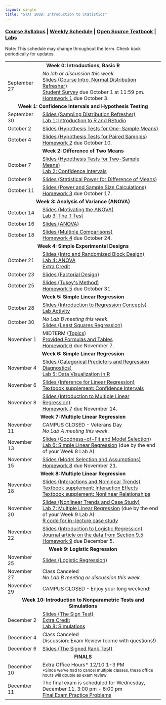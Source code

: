 ```yaml
---
layout: single
title: "STAT 100B: Introduction to Statistics"
---
```


### <a href="https://lgpcappiello.github.io/teaching/stat100b/syllabus.pdf" target="blank">Course Syllabus</a> | <a href="https://lgpcappiello.github.io/teaching/stat100b/schedule" target="blank">Weekly Schedule</a> | <a href="https://www.openintro.org/stat/textbook.php?stat_book=os" target="blank">Open Source Textbook</a> | <a href="https://lgpcappiello.github.io/teaching/stat100b/labs/labs" target="blank">Labs</a>

Note: This schedule may change throughout the term. Check back periodically for updates.

<table>
  <tbody>
    
  <tr><td colspan="2" align="center"><strong>Week 0: Introductions, Basic R</strong></td></tr>
  <tr><td>September 27</td><td> <em>No lab or discussion this week.</em><br>
  <a href="https://lgpcappiello.github.io/teaching/stat100b/slides/W0D1.pdf">Slides (Course Intro, Normal Distribution Refresher)</a> <br>
  <a href="https://docs.google.com/forms/d/e/1FAIpQLScMzIs-m096HgH9fHWhY4Sl3uDJG-jC3erU5Wv9r77jQGypzQ/viewform?usp=sf_link" target="blank">Student Survey</a> due October 1 at 11:59 pm. <br>
  <a href="https://lgpcappiello.github.io/teaching/stat100b/hw1">Homework 1</a> due October 3.
     </td></tr>  
  
  <tr><td colspan="2" align="center"><strong>Week 1: Confidence Intervals and Hypothesis Testing </strong></td></tr>
  <tr><td>September 30</td><td> <a href="https://lgpcappiello.github.io/teaching/stat100b/slides/W1D1.pdf">Slides (Sampling Distribution Refresher)</a> <br>
  <a href="https://lgpcappiello.github.io/teaching/stat100b/labs/intro_to_r">Lab 1: Introduction to R and RStudio</a> </td></tr>
  <tr><td>October 2</td><td> <a href="https://lgpcappiello.github.io/teaching/stat100b/slides/W1D2.pdf">Slides (Hypothesis Tests for One-Sample Means)</a> </td></tr>
  <tr><td>October 4</td><td> <a href="https://lgpcappiello.github.io/teaching/stat100b/slides/W1D3.pdf">Slides (Hypothesis Tests for Paired Samples)</a> <br> 
  <a href="https://lgpcappiello.github.io/teaching/stat100b/hw2">Homework 2</a> due October 10. </td></tr>
  
  <tr><td colspan="2" align="center"><strong>Week 2: Difference of Two Means</strong></td></tr>
  <tr><td>October 7</td><td> <a href="https://lgpcappiello.github.io/teaching/stat100b/slides/W2D1.pdf">Slides (Hypothesis Tests for Two-Sample Means)</a> <br>
  <a href="https://lgpcappiello.github.io/teaching/stat100b/labs/confidence_intervals">Lab 2: Confidence Intervals</a> </td></tr>
  <tr><td>October 9</td><td> <a href="https://lgpcappiello.github.io/teaching/stat100b/slides/W2D2.pdf">Slides (Statistical Power for Difference of Means)</a> </td></tr>
  <tr><td>October 11</td><td> <a href="https://lgpcappiello.github.io/teaching/stat100b/slides/W2D3.pdf">Slides (Power and Sample Size Calculations)</a> <br> 
  <a href="https://lgpcappiello.github.io/teaching/stat100b/hw3">Homework 3</a> due October 17. </td></tr>
  
  <tr><td colspan="2" align="center"><strong>Week 3: Analysis of Variance (ANOVA)</strong></td></tr>
  <tr><td>October 14</td><td> <a href="https://lgpcappiello.github.io/teaching/stat100b/slides/W3D1.pdf">Slides (Motivating the ANOVA)</a> <br>
  <a href="https://lgpcappiello.github.io/teaching/stat100b/labs/lab_ttest">Lab 3: The T Test</a> </td></tr>
  <tr><td>October 16</td><td> <a href="https://lgpcappiello.github.io/teaching/stat100b/slides/W3D2.pdf">Slides (ANOVA)</a> </td></tr>
  <tr><td>October 18</td><td> <a href="https://lgpcappiello.github.io/teaching/stat100b/slides/W3D3.pdf">Slides (Multiple Comparisons)</a> <br> 
  <a href="https://lgpcappiello.github.io/teaching/stat100b/hw4">Homework 4</a> due October 24. </td></tr>
  
  <tr><td colspan="2" align="center"><strong>Week 4: Simple Experimental Designs</strong></td></tr>
  <tr><td>October 21</td><td><a href="https://lgpcappiello.github.io/teaching/stat100b/slides/W4D1.pdf">Slides (Intro and Randomized Block Design)</a> <br>
  <a href="https://lgpcappiello.github.io/teaching/stat100b/labs/lab_anova">Lab 4: ANOVA</a>
  <br> <a href="https://lgpcappiello.github.io/teaching/stat100b/extracredit">Extra Credit</a> </td></tr>
  <tr><td>October 23</td><td><a href="https://lgpcappiello.github.io/teaching/stat100b/slides/W4D2.pdf">Slides (Factorial Design)</a> </td></tr>
  <tr><td>October 25</td><td><a href="https://lgpcappiello.github.io/teaching/stat100b/slides/W4D3.pdf">Slides (Tukey's Method)</a> <br> 
  <a href="https://lgpcappiello.github.io/teaching/stat100b/hw5">Homework 5</a> due October 31.</td></tr>
  
  <tr><td colspan="2" align="center"><strong>Week 5: Simple Linear Regression</strong></td></tr>
  <tr><td>October 28</td><td><a href="https://lgpcappiello.github.io/teaching/stat100b/slides/W5D1.pdf">Slides (Introduction to Regression Concepts)</a><br>
  <a href="https://lgpcappiello.github.io/teaching/stat100b/labs/week5activity">Lab Activity</a></td></tr>
  <tr><td>October 30</td><td><em>No Lab B meeting this week.</em><br>
  <a href="https://lgpcappiello.github.io/teaching/stat100b/slides/W5D2.pdf">Slides (Least Squares Regression)</a></td></tr>
  <tr><td>November 1</td><td>MIDTERM (<a href="https://lgpcappiello.github.io/teaching/stat100b/midtopics">Topics</a>)<br><a href="https://lgpcappiello.github.io/teaching/stat100b/midtermformulas.pdf">Provided Formulas and Tables</a><br>
   <a href="https://lgpcappiello.github.io/teaching/stat100b/hw6">Homework 6</a> due November 7.</td></tr>
  
  <tr><td colspan="2" align="center"><strong>Week 6: Simple Linear Regression</strong></td></tr>
  <tr><td>November 4</td><td><a href="https://lgpcappiello.github.io/teaching/stat100b/slides/W6D1.pdf">Slides (Categorical Predictors and Regression Diagnostics)</a><br>
<a href="https://lgpcappiello.github.io/teaching/stat100b/labs/data_visualization">Lab 5: Data Visualization in R</a></td></tr>
  <tr><td>November 6</td><td><a href="https://lgpcappiello.github.io/teaching/stat100b/slides/W6D2.pdf">Slides (Inference for Linear Regression)</a>
  <br><a href="https://lgpcappiello.github.io/teaching/stat100b/stat_extra_linear_regression_supp.pdf">Textbook supplement: Confidence Intervals</a></td></tr>
  <tr><td>November 8</td><td><a href="https://lgpcappiello.github.io/teaching/stat100b/slides/W6D3.pdf">Slides (Introduction to Multiple Linear Regression)</a><br>
  <a href="https://lgpcappiello.github.io/teaching/stat100b/hw7">Homework 7</a> due November 14.</td></tr>
  
  <tr><td colspan="2" align="center"><strong>Week 7: Multiple Linear Regression</strong></td></tr>
  <tr><td>November 11</td><td>CAMPUS CLOSED - Veterans Day <br> <em>No Lab A meeting this week.</em></td></tr>
  <tr><td>November 13</td><td><a href="https://lgpcappiello.github.io/teaching/stat100b/slides/W7D1.pdf">Slides (Goodness-of-Fit and Model Selection)</a><br><a href="https://lgpcappiello.github.io/teaching/stat100b/labs/simple_regression">Lab 6: Simple Linear Regression</a> (due by the end of your Week 8 Lab A)</td></tr>
  <tr><td>November 15</td><td><a href="https://lgpcappiello.github.io/teaching/stat100b/slides/W7D2.pdf">Slides (Model Selection and Assumptions)</a><br><a href="https://lgpcappiello.github.io/teaching/stat100b/hw8">Homework 8</a> due November 21.</td></tr>
  
  <tr><td colspan="2" align="center"><strong>Week 8: Multiple Linear Regression</strong></td></tr>
  <tr><td>November 18</td><td><a href="https://lgpcappiello.github.io/teaching/stat100b/slides/W8D1.pdf">Slides (Interactions and Nonlinear Trends)</a><br><a href="https://lgpcappiello.github.io/teaching/stat100b/stat_extra_interaction_effects.pdf">Textbook supplement: Interaction Effects</a>
  <br><a href="https://lgpcappiello.github.io/teaching/stat100b/stat_extra_nonlinear_relationships.pdf">Textbook supplement: Nonlinear Relationships</a></td></tr>
  <tr><td>November 20</td><td><a href="https://lgpcappiello.github.io/teaching/stat100b/slides/W8D2.pdf">Slides (Nonlinear Trends and Case Study)</a><br><a href="https://lgpcappiello.github.io/teaching/stat100b/labs/multiple_regression">Lab 7: Multiple Linear Regression</a> (due by the end of your Week 9 Lab A)
  <br><a href="https://lgpcappiello.github.io/teaching/stat100b/mtcars_casestudy.R">R code for in-lecture case study</a></td></tr>
  <tr><td>November 22</td><td><a href="https://lgpcappiello.github.io/teaching/stat100b/slides/W8D3.pdf">Slides (Introduction to Logistic Regression)</a><br><a href="https://www.nber.org/papers/w9873.pdf" target="blank">Journal article on the data from Section 9.5</a><br><a href="https://lgpcappiello.github.io/teaching/stat100b/hw9">Homework 9</a> due December 5.</td></tr>
  
  <tr><td colspan="2" align="center"><strong>Week 9: Logistic Regression</strong></td></tr>
  <tr><td>November 25</td><td><a href="https://lgpcappiello.github.io/teaching/stat100b/slides/W9D1.pdf">Slides (Logistic Regression)</a></td></tr>
  <tr><td>November 27</td><td>Class Canceled<br><em>No Lab B meeting or discussion this week.</em></td></tr>
  <tr><td>November 29</td><td>CAMPUS CLOSED - Enjoy your long weekend!</td></tr>
  
  <tr><td colspan="2" align="center"><strong>Week 10: Introduction to Nonparametric Tests and Simulations</strong></td></tr>
  <tr><td>December 2</td><td><a href="https://lgpcappiello.github.io/teaching/stat100b/slides/W10D1.pdf">Slides (The Sign Test)</a><br><a href="https://lgpcappiello.github.io/teaching/stat100b/extracredit2">Extra Credit</a><br>
<a href="https://lgpcappiello.github.io/teaching/stat100b/labs/simulations">Lab 8: Simulations</a></td></tr>
  <tr><td>December 4</td><td>Class Canceled<br>Discussion: Exam Review (come with questions!)</td></tr>
  <tr><td>December 6</td><td><a href="https://lgpcappiello.github.io/teaching/stat100b/slides/W10D2.pdf">Slides (The Signed Rank Test)</a></td></tr>
  
  <tr><td colspan="2" align="center"><strong>FINALS</strong></td></tr>
  <tr><td>December 10</td><td>Extra Office Hours* 12/10 1-3 PM <br><small>*Since we've had to cancel multiple classes, these office hours will double as exam review.</small></td></tr>
  <tr><td>December 11</td><td>The final exam is scheduled for Wednesday, December 11, 3:00 pm - 6:00 pm
  <br><a href="https://lgpcappiello.github.io/teaching/stat100b/practiceProblems.pdf">Final Exam Practice Problems</a></td></tr>
  
</tbody>
</table>

